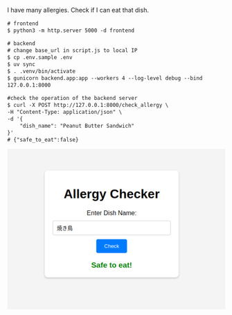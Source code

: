 I have many allergies.
Check if I can eat that dish.

```
# frontend
$ python3 -m http.server 5000 -d frontend
```

```
# backend
# change base_url in script.js to local IP
$ cp .env.sample .env
$ uv sync
$ . .venv/bin/activate
$ gunicorn backend.app:app --workers 4 --log-level debug --bind 127.0.0.1:8000
```

```
#check the operation of the backend server
$ curl -X POST http://127.0.0.1:8000/check_allergy \
-H "Content-Type: application/json" \
-d '{
    "dish_name": "Peanut Butter Sandwich"
}'
# {"safe_to_eat":false}

```
![alt text](image.png)